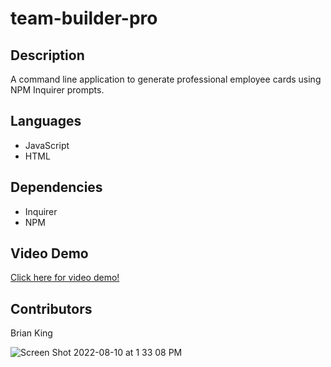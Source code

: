 # team-builder-pro

## Description
A command line application to generate professional employee cards using NPM Inquirer prompts.

## Languages
* JavaScript
* HTML

## Dependencies
* Inquirer
* NPM

## Video Demo

[Click here for video demo!](https://watch.screencastify.com/v/p8o9X9xPCP1cHTCmbn9W)

## Contributors
Brian King

![Screen Shot 2022-08-10 at 1 33 08 PM](https://user-images.githubusercontent.com/104585768/183979305-10485020-76cd-4e67-bdae-4f88bb5afc9b.png)
